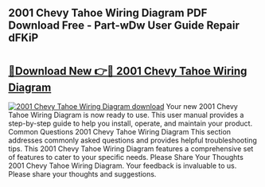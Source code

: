 ## 2001 Chevy Tahoe Wiring Diagram PDF Download Free - Part-wDw User Guide Repair dFKiP

# <h2><a href="http://dflc0hc.blite.top/?on=2001+Chevy+Tahoe+Wiring+Diagram">🔗Download New 👉🔴 2001 Chevy Tahoe Wiring Diagram</a></h2>

[![2001 Chevy Tahoe Wiring Diagram download](https://i.imgur.com/lujVjoI.png)](http://dflc0hc.blite.top/?on=2001+Chevy+Tahoe+Wiring+Diagram)
Your new 2001 Chevy Tahoe Wiring Diagram is now ready to use. This user manual provides a step-by-step guide to help you install, operate, and maintain your product. Common Questions 2001 Chevy Tahoe Wiring Diagram This section addresses commonly asked questions and provides helpful troubleshooting tips. This 2001 Chevy Tahoe Wiring Diagram features a comprehensive set of features to cater to your specific needs. Please Share Your Thoughts 2001 Chevy Tahoe Wiring Diagram. Your feedback is invaluable to us. Please share your thoughts and suggestions.
